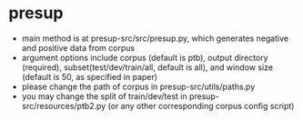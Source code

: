 # presup

- main method is at presup-src/src/presup.py, which generates negative and positive data from corpus
- argument options include corpus (default is ptb), output directory (required), subset(test/dev/train/all, default is all), and window size (default is 50, as specified in paper)
- please change the path of corpus in presup-src/utils/paths.py
- you may change the split of train/dev/test in presup-src/resources/ptb2.py (or any other corresponding corpus config script)
